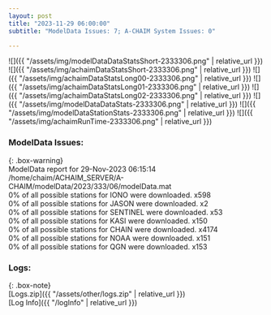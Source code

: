 ```yaml
---
layout: post
title: "2023-11-29 06:00:00"
subtitle: "ModelData Issues: 7; A-CHAIM System Issues: 0"

---
```


![]({{ "/assets/img/modelDataDataStatsShort-2333306.png" | relative_url }})
![]({{ "/assets/img/achaimDataStatsShort-2333306.png" | relative_url }})
![]({{ "/assets/img/achaimDataStatsLong00-2333306.png" | relative_url }})
![]({{ "/assets/img/achaimDataStatsLong01-2333306.png" | relative_url }})
![]({{ "/assets/img/achaimDataStatsLong02-2333306.png" | relative_url }})
![]({{ "/assets/img/modelDataDataStats-2333306.png" | relative_url }})
![]({{ "/assets/img/modelDataStationStats-2333306.png" | relative_url }})
![]({{ "/assets/img/achaimRunTime-2333306.png" | relative_url }})


### ModelData Issues:  
  
{: .box-warning}  
 ModelData report for 29-Nov-2023 06:15:14   
 /home/chaim/ACHAIM_SERVER/A-CHAIM/modelData/2023/333/06/modelData.mat   
 0% of all possible stations for IONO were downloaded. x598   
 0% of all possible stations for JASON were downloaded. x2   
 0% of all possible stations for SENTINEL were downloaded. x53   
 0% of all possible stations for KASI were downloaded. x150   
 0% of all possible stations for CHAIN were downloaded. x4174   
 0% of all possible stations for NOAA were downloaded. x151   
 0% of all possible stations for QGN were downloaded. x153   
  


### Logs:  
  
{: .box-note}  
[Logs.zip]({{ "/assets/other/logs.zip" | relative_url }})  
[Log Info]({{ "/logInfo" | relative_url }})  
